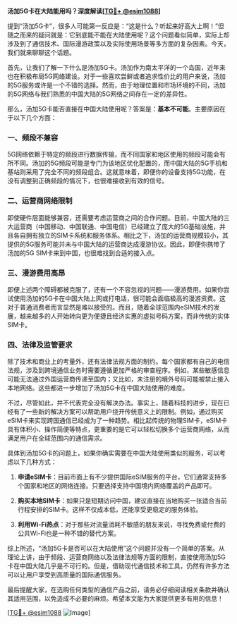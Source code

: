 **汤加5G卡在大陆能用吗？深度解读[[TG💪+ @esim1088](https://t.me/s/esim1088)]**

提到“汤加5G卡”，很多人可能第一反应是：“这是什么？听起来好高大上啊！”但随之而来的疑问就是：它到底能不能在大陆使用呢？这个问题看似简单，实际上却涉及到了通信技术、国际漫游政策以及实际使用场景等多方面的复杂因素。今天，我们就来聊聊这个话题。

首先，让我们了解一下什么是汤加5G卡。汤加作为南太平洋的一个岛国，近年来也在积极布局5G网络建设。对于一些喜欢尝鲜或者追求性价比的用户来说，汤加的5G服务或许是一个不错的选择。然而，由于地理位置和市场环境的不同，汤加的5G网络与我们熟悉的中国大陆的5G网络之间存在一定的差异性。

那么，汤加5G卡能否直接在中国大陆使用呢？答案是：**基本不可能**。主要原因在于以下几个方面：

### 一、频段不兼容

5G网络依赖于特定的频段进行数据传输，而不同国家和地区使用的频段可能会有所不同。汤加的5G频段可能是专门为该地区优化配置的，而中国大陆的5G手机和基站则采用了完全不同的频段组合。这就意味着，即便你的设备支持5G功能，在没有调整到正确频段的情况下，也很难接收到有效的信号。

### 二、运营商网络限制

即使硬件层面能够兼容，还需要考虑运营商之间的合作问题。目前，中国大陆的三大运营商（中国移动、中国联通、中国电信）已经建立了庞大的5G基础设施，并且各自拥有独立的SIM卡系统和服务体系。相比之下，汤加的运营商规模较小，其提供的5G服务可能并未与中国大陆的运营商达成漫游协议。因此，即便你携带了汤加的5G SIM卡来到中国，也很难找到合适的接入点。

### 三、漫游费用高昂

即便上述两个障碍都被克服了，还有一个不容忽视的问题——漫游费用。如果你尝试使用汤加的5G卡在中国大陆上网或打电话，很可能会面临极高的漫游资费。这对于普通消费者而言显然是难以接受的。而且，随着全球范围内eSIM技术的发展，越来越多的人开始转向更为便捷且经济实惠的虚拟号码方案，而非传统的实体SIM卡。

### 四、法律及监管要求

除了技术和商业上的考量外，还有法律法规方面的制约。每个国家都有自己的电信法规，涉及到跨境通信业务时需要遵循更加严格的审查程序。例如，某些敏感信息可能无法通过外国运营商传递至国内；又比如，未注册的境外号码可能被禁止接入本地网络。这些都进一步增加了汤加5G卡在中国大陆使用的难度。

不过，尽管如此，并不代表完全没有解决办法。事实上，随着科技的进步，现在已经有了一些新的解决方案可以帮助用户绕开传统意义上的限制。例如，通过购买eSIM卡来实现跨国通信已经成为了一种趋势。相比起传统的物理SIM卡，eSIM卡具有体积小、操作简便等特点，更重要的是它可以轻松切换多个运营商网络，从而满足用户在全球范围内的通信需求。

具体到汤加5G卡的问题上，如果你确实需要在中国大陆使用类似的服务，可以考虑以下几种方式：

1. **申请eSIM卡**：目前市面上有不少提供国际eSIM服务的平台，它们通常支持多个国家和地区的网络连接。只要选择支持中国境内网络覆盖的产品即可。
   
2. **购买本地SIM卡**：如果只是短期访问中国，建议直接在当地购买一张适合当前行程安排的SIM卡。这样不仅成本低，还能享受更稳定的服务体验。

3. **利用Wi-Fi热点**：对于那些对流量消耗不敏感的朋友来说，寻找免费或付费的公共Wi-Fi也是一种不错的替代方案。

综上所述，“汤加5G卡是否可以在大陆使用”这个问题并没有一个简单的答案。从理论上讲，由于频段、运营商网络以及法律法规等方面的限制，直接使用汤加5G卡在中国大陆几乎是不可行的。但是，借助现代通信技术和工具，仍然有许多方法可以让用户享受到高质量的国际通信服务。

最后提醒大家，在选购任何类型的通信产品之前，请务必仔细阅读相关条款并确认其适用范围，以免造成不必要的麻烦。希望本文能为大家提供更多有用的信息！

[[TG💪+ @esim1088](https://t.me/s/esim1088) ![Image](https://i.postimg.cc/4NQfJmqS/Snipaste-2025-05-13-00-14-12.png)]